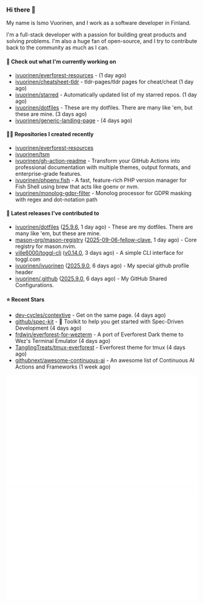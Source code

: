 
### Hi there 👋

My name is Ismo Vuorinen, and I work as a software developer in Finland.

I'm a full-stack developer with a passion for building great products and solving problems.
I'm also a huge fan of open-source, and I try to contribute back to the community as much as I can.

#### 👷 Check out what I'm currently working on

- [ivuorinen/everforest-resources](https://github.com/ivuorinen/everforest-resources) -  (1 day ago)
- [ivuorinen/cheatsheet-tldr](https://github.com/ivuorinen/cheatsheet-tldr) - tldr-pages/tldr pages for cheat/cheat (1 day ago)
- [ivuorinen/starred](https://github.com/ivuorinen/starred) - Automatically updated list of my starred repos. (1 day ago)
- [ivuorinen/dotfiles](https://github.com/ivuorinen/dotfiles) - These are my dotfiles. There are many like &#39;em, but these are mine. (3 days ago)
- [ivuorinen/generic-landing-page](https://github.com/ivuorinen/generic-landing-page) -  (4 days ago)

#### 👨‍💻 Repositories I created recently

- [ivuorinen/everforest-resources](https://github.com/ivuorinen/everforest-resources)
- [ivuorinen/tsm](https://github.com/ivuorinen/tsm)
- [ivuorinen/gh-action-readme](https://github.com/ivuorinen/gh-action-readme) - Transform your GitHub Actions into professional documentation with multiple themes, output formats, and enterprise-grade features.
- [ivuorinen/phpenv.fish](https://github.com/ivuorinen/phpenv.fish) - A fast, feature-rich PHP version manager for Fish Shell using brew that acts like goenv or nvm.
- [ivuorinen/monolog-gdpr-filter](https://github.com/ivuorinen/monolog-gdpr-filter) - Monolog processor for GDPR masking with regex and dot-notation path

#### 🚀 Latest releases I've contributed to

- [ivuorinen/dotfiles](https://github.com/ivuorinen/dotfiles) ([25.9.6](https://github.com/ivuorinen/dotfiles/releases/tag/25.9.6), 1 day ago) - These are my dotfiles. There are many like &#39;em, but these are mine.
- [mason-org/mason-registry](https://github.com/mason-org/mason-registry) ([2025-09-06-fellow-clave](https://github.com/mason-org/mason-registry/releases/tag/2025-09-06-fellow-clave), 1 day ago) - Core registry for mason.nvim.
- [ville6000/toggl-cli](https://github.com/ville6000/toggl-cli) ([v0.14.0](https://github.com/ville6000/toggl-cli/releases/tag/v0.14.0), 3 days ago) - A simple CLI interface for toggl.com
- [ivuorinen/ivuorinen](https://github.com/ivuorinen/ivuorinen) ([2025.9.0](https://github.com/ivuorinen/ivuorinen/releases/tag/2025.9.0), 6 days ago) - My special github profile header
- [ivuorinen/.github](https://github.com/ivuorinen/.github) ([2025.9.0](https://github.com/ivuorinen/.github/releases/tag/2025.9.0), 6 days ago) - My GitHub Shared Configurations.

#### ⭐ Recent Stars

- [dev-cycles/contextive](https://github.com/dev-cycles/contextive) - Get on the same page. (4 days ago)
- [github/spec-kit](https://github.com/github/spec-kit) - 💫 Toolkit to help you get started with Spec-Driven Development (4 days ago)
- [frdwin/everforest-for-wezterm](https://github.com/frdwin/everforest-for-wezterm) - A port of Everforest Dark theme to Wez&#39;s Terminal Emulator (4 days ago)
- [TanglingTreats/tmux-everforest](https://github.com/TanglingTreats/tmux-everforest) - Everforest theme for tmux (4 days ago)
- [githubnext/awesome-continuous-ai](https://github.com/githubnext/awesome-continuous-ai) - An awesome list of Continuous AI Actions and Frameworks (1 week ago)



<picture>
  <source srcset="https://raw.githubusercontent.com/ivuorinen/github-stats/master/generated/overview.svg#gh-dark-mode-only" media="(prefers-color-scheme: dark)" />
  <img src="https://raw.githubusercontent.com/ivuorinen/github-stats/master/generated/overview.svg#gh-light-mode-only" alt="Overview of my activity" />
</picture>
<picture>
  <source srcset="https://raw.githubusercontent.com/ivuorinen/github-stats/master/generated/languages.svg#gh-dark-mode-only" media="(prefers-color-scheme: dark)" />
  <img src="https://raw.githubusercontent.com/ivuorinen/github-stats/master/generated/languages.svg#gh-light-mode-only" alt="Languages I have been using" />
</picture>


